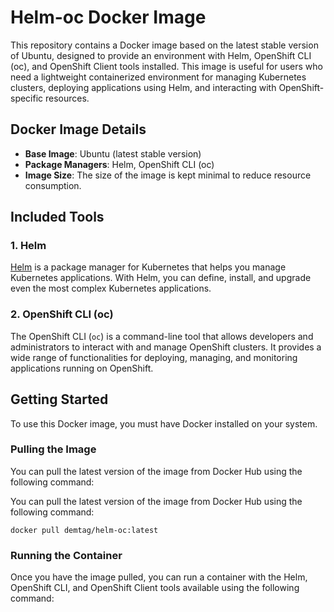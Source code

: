 # Helm-oc Docker Image
This repository contains a Docker image based on the latest stable version of Ubuntu, designed to provide an environment with Helm, OpenShift CLI (oc), and OpenShift Client tools installed. This image is useful for users who need a lightweight containerized environment for managing Kubernetes clusters, deploying applications using Helm, and interacting with OpenShift-specific resources.


## Docker Image Details

-   **Base Image**: Ubuntu (latest stable version)
-   **Package Managers**: Helm, OpenShift CLI (oc)
-   **Image Size**: The size of the image is kept minimal to reduce resource consumption.


## Included Tools

### 1. Helm

[Helm](https://helm.sh) is a package manager for Kubernetes that helps you manage Kubernetes applications. With Helm, you can define, install, and upgrade even the most complex Kubernetes applications.

### 2. OpenShift CLI (oc)

The OpenShift CLI (`oc`) is a command-line tool that allows developers and administrators to interact with and manage OpenShift clusters. It provides a wide range of functionalities for deploying, managing, and monitoring applications running on OpenShift.

## Getting Started

To use this Docker image, you must have Docker installed on your system.

### Pulling the Image

You can pull the latest version of the image from Docker Hub using the following command:


You can pull the latest version of the image from Docker Hub using the following command:

`docker pull demtag/helm-oc:latest` 

### Running the Container

Once you have the image pulled, you can run a container with the Helm, OpenShift CLI, and OpenShift Client tools available using the following command:
